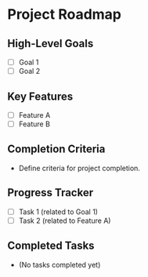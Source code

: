 # Project Roadmap

## High-Level Goals
- [ ] Goal 1
- [ ] Goal 2

## Key Features
- [ ] Feature A
- [ ] Feature B

## Completion Criteria
- Define criteria for project completion.

## Progress Tracker
- [ ] Task 1 (related to Goal 1)
- [ ] Task 2 (related to Feature A)

## Completed Tasks
- (No tasks completed yet)
